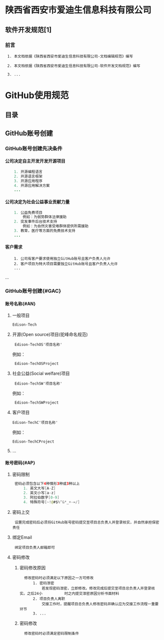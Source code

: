 # 陕西省西安市爱迪生信息科技有限公司

## 软件开发规范[1]

### 前言

` 1. 本文档依据《陕西省西安市爱迪生信息科技有限公司-文档编辑规范》编写`

` 2. 本文档依据《陕西省西安市爱迪生信息科技有限公司-软件开发文档规范》编写`

` 3. ...` 

# GitHub使用规范

## 目录

## GitHub账号创建

### GitHub账号创建先决条件

#### 公司决定自主开发开发开源项目

```java
	1. 开源编程语言
	2. 开源语言框架
	3. 开源应用程序
	4. 开源应用解决方案
    ...
```

#### 公司决定为社会公益事业贡献力量

```java
	1. 公益免费项目
		例如：为弱势群体法律援助
	2. 突发事件后台技术支持
		例如：为自然灾害受难群体提供所需援助
	3. 教育，医疗等方面的免费技术支持
    ...
```

#### 客户需求

```
	1. 公司有客户要求使用独立GitHub账号且客户负责人允许
	2. 客户项目为特大项目需要独立GitHub账号且客户负责人允许
	...
```

...

### GitHub账号创建{#GAC}

#### 账号名称{#AN}

1. 一般项目

   `Edison-Tech`

2. 开源(Open source)项目(驼峰命名规范)

   ` Edison-TechOS'项目名称'`

   例如：

   ` Edison-TechOSProject`

3. 社会公益(Social welfare)项目

   ` Edison-TechSW'项目名称'`

   例如：

   ` Edison-TechSWProject`

4. 客户项目

   `Edison-TechC'项目名称'`

   例如：

   `Edison-TechCProject`

5. ...

#### 账号密码{#AP}

1. 密码限制

   ```java
   	密码必须包含以下4种情形3种或3种以上
   		1. 英文大写[A-Z]
   		2. 英文小写[a-z]
   		3. 阿拉伯数字[0-9]
   		4. 特殊符号[~!@#$%^&*_+-=/]
   ```

2. 密码上交

   ```
   	设置完成密码后必须将GitHub账号密码提交至项目总负责人并登录核实，并自然承担保密责任
   ```

3. 绑定Email

   ```
   	绑定项目负责人邮箱即可
   ```

4. 密码修改

   1. 密码修改原因

      ```
      	修改密码时必须满足以下原因之一方可修改
      		1. 密码泄密
      			若发现密码泄密，立即修改。修改完成后提交至项目总负责人并登录核实。之后24小			时之内提交泄密原因分析书面材料
      		2. 项目负责人离职
      			交接工作时，提醒项目总负责人修改密码并确认应为交接工作流程一重要环节
      		3. ...
      ```

   2. 密码修改

      ```
      	修改密码时必须满足密码限制条件
      ```

#### 